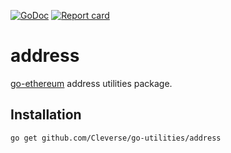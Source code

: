 [![GoDoc](https://godoc.org/github.com/Cleverse/go-utilities/address?status.svg)](http://godoc.org/github.com/Cleverse/go-utilities/address)
[![Report card](https://goreportcard.com/badge/github.com/Cleverse/go-utilities/address)](https://goreportcard.com/report/github.com/Cleverse/go-utilities/address)

# address

[go-ethereum](https://github.com/ethereum/go-ethereum) address utilities package.

## Installation

```shell
go get github.com/Cleverse/go-utilities/address
```
